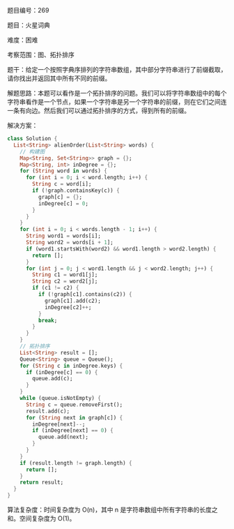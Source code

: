 题目编号：269

题目：火星词典

难度：困难

考察范围：图、拓扑排序

题干：给定一个按照字典序排列的字符串数组，其中部分字符串进行了前缀截取，请你找出并返回其中所有不同的前缀。

解题思路：本题可以看作是一个拓扑排序的问题。我们可以将字符串数组中的每个字符串看作是一个节点，如果一个字符串是另一个字符串的前缀，则在它们之间连一条有向边。然后我们可以通过拓扑排序的方式，得到所有的前缀。

解决方案：

```dart
class Solution {
  List<String> alienOrder(List<String> words) {
    // 构建图
    Map<String, Set<String>> graph = {};
    Map<String, int> inDegree = {};
    for (String word in words) {
      for (int i = 0; i < word.length; i++) {
        String c = word[i];
        if (!graph.containsKey(c)) {
          graph[c] = {};
          inDegree[c] = 0;
        }
      }
    }
    for (int i = 0; i < words.length - 1; i++) {
      String word1 = words[i];
      String word2 = words[i + 1];
      if (word1.startsWith(word2) && word1.length > word2.length) {
        return [];
      }
      for (int j = 0; j < word1.length && j < word2.length; j++) {
        String c1 = word1[j];
        String c2 = word2[j];
        if (c1 != c2) {
          if (!graph[c1].contains(c2)) {
            graph[c1].add(c2);
            inDegree[c2]++;
          }
          break;
        }
      }
    }
    // 拓扑排序
    List<String> result = [];
    Queue<String> queue = Queue();
    for (String c in inDegree.keys) {
      if (inDegree[c] == 0) {
        queue.add(c);
      }
    }
    while (queue.isNotEmpty) {
      String c = queue.removeFirst();
      result.add(c);
      for (String next in graph[c]) {
        inDegree[next]--;
        if (inDegree[next] == 0) {
          queue.add(next);
        }
      }
    }
    if (result.length != graph.length) {
      return [];
    }
    return result;
  }
}
```

算法复杂度：时间复杂度为 O(n)，其中 n 是字符串数组中所有字符串的长度之和。空间复杂度为 O(1)。